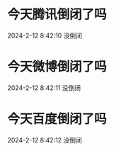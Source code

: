 # 今天腾讯倒闭了吗

2024-2-12 8:42:10 没倒闭

# 今天微博倒闭了吗

2024-2-12 8:42:11 没倒闭

# 今天百度倒闭了吗

2024-2-12 8:42:12 没倒闭

